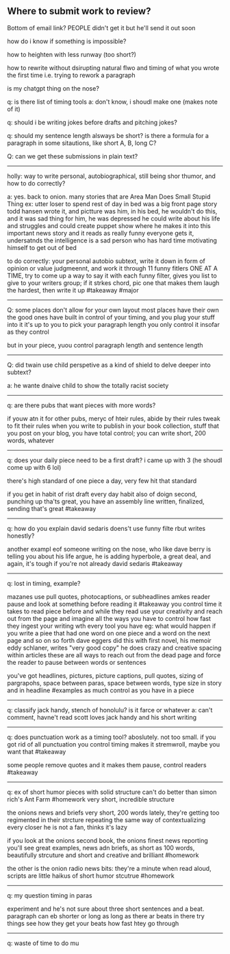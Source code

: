 ## Where to submit work to review?
Bottom of email link?
PEOPLE didn't get it but he'll send it out soon



how do i know if something is impossible?

how to heighten with less runway (too short?)

how to rewrite without dsirupting natural flwo and timing of what you wrote the first time
i.e. trying to rework a paragraph

is my chatgpt thing on the nose?

q: is there list of timing tools
a: don't know, i shoudl make one (makes note of it)

q: should i be writing jokes before drafts and pitching jokes?

q: should my sentence length alsways be short? is there a formula for a paragraph in some sitautions, like short A, B, long C?

Q: can we get these submissions in plain text?

---
holly: way to write personal, autobiographical, still being shor thumor, and how to do correctly?

a: yes. back to onion. many stories that are Area Man Does Small Stupid Thing
ex: utter loser to spend rest of day in bed
was a big front page story
todd hansen wrote it, and pictture was him, in his bed, he wouldn't do this, and it was sad thing for him, he was depressed
he could write about his life and struggles and could create puppet show where he makes it into this important news story and it reads as really funny
everyone gets it, undersatnds the intelligence is a sad person who has hard time motivating himself to get out of bed

to do correctly: your personal autobio subtext, write it down in form of opinion or value judgmeennt, and work it through 11 funny fitlers ONE AT A TIME, try to come up a way to say it with each funny filter, gives you list to give to your writers group; if it strkes chord, pic one that makes them laugh the hardest, then write it up #takeaway #major 

---
Q: some places don't allow for your own layout
most places have their own
the good ones have built in control of your timing, and you plug your stuff into it
it's up to you to pick your paragraph length 
you only control it insofar as they control

but in your piece, yuou control paragraph length and sentence length

---
Q: did twain use child perspetive as a kind of shield to delve deeper into subtext?

a: he wante dnaive child to show the totally racist society 

---

q: are there pubs that want pieces with more words?

if youw atn it for other pubs, meryc of hteir rules, abide by their rules
tweak to fit their rules
when you write to publish in your book collection, stuff that you post on your blog, you have total control;
you can write short, 200 words, whatever

---
q: does your daily piece need to be a first draft?
i came up with 3 (he shoudl come up with 6 lol)

there's high standard of one piece a day, very few hit that standard

if you get in habit of rist draft every day
habit also of doign second, punching up
tha'ts great, you have an assembly line
written, finalized, sending
that's great #takeaway 

---
q: how do you explain david sedaris doens't use funny filte rbut writes honestly?

another exampl eof someone writing on the nose, who like dave berry is telling you about his life
argue, he is adding hyperbole, a great deal, and again, it's tough if you're not already david sedaris #takeaway 

---
q: lost in timing, example?

mazanes use pull quotes, photocaptions, or subheadlines
amkes reader pause and look at something before reading it #takeaway 
you control time it takes to read piece before and while they read
use your creativity and reach out from the page and imagine all the ways you have to control how fast they ingest your writing wth every tool you have
eg: what would happen if you write a piee that had one word on one piece and a word on the next page and so on so forth
dave eggers did this with first novel, his memoir
eddy schlaner, writes "very good copy" 
he does crazy and creative spacing within articles
these are all ways to reach out from the dead page and force the reader to pause between words or sentences

you've got headlines, pictures, picture captions, pull quotes, sizing of pargrapohs, space between paras, space between words, type size in story and in headline #examples
as much control as you have in a piece

---

q: classify jack handy, stench of honolulu? is it farce or whatever
a: can't comment, havne't read
scott loves jack handy and his short writing

---
q: does punctuation work as a timing tool?
aboslutely. not too small. if you got rid of all punctuation you control timing makes it stremwroll, maybe you want that #takeaway

some people remove quotes and it makes them pause, control readers #takeaway

---

q: ex of short humor pieces with solid structure
can't do better than simon rich's Ant Farm #homework 
very short, incredible structure

the onions news and briefs
very short, 200 words
lately, they're getting too regimented in their strcture
repeating the same way of contextualizing every closer
he is not a fan, thinks it's lazy

if you look at the onions second book,
the onions finest news reporting
you'll see great examples, news adn briefs, as short as 100 words, beautifully strcuture and short and creative and brilliant #homework 

the other is the onion radio news bits: they're a minute when read aloud, scripts are little haikus of short humor stcutrue #homework 

---
q: my question timing in paras

experiment and he's not sure about three short sentences and a beat. paragraph can eb shorter
or long as long as there ar beats in there
try things
see how they get your beats
how fast htey go through

---
q: waste of time to do mu

